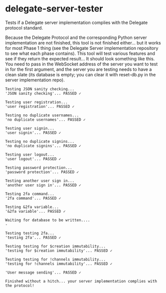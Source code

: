 # delegate-server-tester

Tests if a Delegate server implementation complies with the Delegate protocol standard.

Because the Delegate Protocol and the corresponding Python server implementation are not finished, this tool is not finished either... but it works for most Phase 1 thing (see the Delegate Server implementation repository to see what each phase contains). This tool will test various features and see if they return the expected result... It should look something like this. You need to pass in the WebSocket address of the server you want to test in for the first argument, and the server you are testing needs to have a clean slate (its database is empty; you can clear it with reset-db.py in the server implementation repo).

    Testing JSON sanity checking...
    'JSON sanity checking'... PASSED ✓ 
    
    Testing user registration...
    'user registration'... PASSED ✓ 
    
    Testing no duplicate usernames...
    'no duplicate usernames'... PASSED ✓ 
    
    Testing user signin...
    'user signin'... PASSED ✓ 
    
    Testing no duplicate signins...
    'no duplicate signins'... PASSED ✓ 
    
    Testing user logout...
    'user logout'... PASSED ✓ 
    
    Testing password protection...
    'password protection'... PASSED ✓ 
    
    Testing another user sign in...
    'another user sign in'... PASSED ✓ 
    
    Testing 2fa command...
    '2fa command'... PASSED ✓ 
    
    Testing &2fa variable...
    '&2fa variable'... PASSED ✓ 
    
    Waiting for database to be written....
    -
    
    Testing testing 2fa...
    'testing 2fa'... PASSED ✓ 
    
    Testing testing for $creation immutability...
    'testing for $creation immutability'... PASSED ✓ 
    
    Testing testing for !channels immutability...
    'testing for !channels immutability'... PASSED ✓ 
    
    'User message sending'... PASSED ✓ 
    
    Finished without a hitch... your server implementation complies with the protocol!

